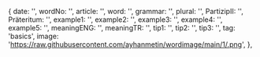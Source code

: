 {
date: '',
wordNo: '',
article: '',
word: '',
grammar: '',
plural: '',
PartizipII: '',
Präteritum: '',
example1: '',
example2: '',
example3: '',
example4: '',
example5: '',
meaningENG: '',
meaningTR: '',
tip1: '',
tip2: '',
tip3: '',
tag: 'basics',
image: 'https://raw.githubusercontent.com/ayhanmetin/wordimage/main/1/.png',
},
